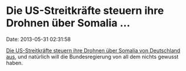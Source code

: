 Die US-Streitkräfte steuern ihre Drohnen über Somalia \...
==========================================================

Date: 2013-05-31 02:31:58

[Die US-Streitkräfte steuern ihre Drohnen über Somalia von Deutschland
aus](http://sz.de/1.1684414), und natürlich will die Bundesregierung von
all dem nichts gewusst haben.

